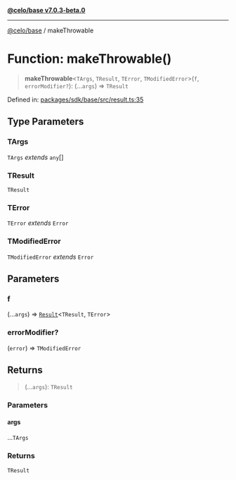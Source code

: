 [**@celo/base v7.0.3-beta.0**](../README.md)

***

[@celo/base](../README.md) / makeThrowable

# Function: makeThrowable()

> **makeThrowable**\<`TArgs`, `TResult`, `TError`, `TModifiedError`\>(`f`, `errorModifier?`): (...`args`) => `TResult`

Defined in: [packages/sdk/base/src/result.ts:35](https://github.com/celo-org/developer-tooling/blob/master/packages/sdk/base/src/result.ts#L35)

## Type Parameters

### TArgs

`TArgs` *extends* `any`[]

### TResult

`TResult`

### TError

`TError` *extends* `Error`

### TModifiedError

`TModifiedError` *extends* `Error`

## Parameters

### f

(...`args`) => [`Result`](../type-aliases/Result.md)\<`TResult`, `TError`\>

### errorModifier?

(`error`) => `TModifiedError`

## Returns

> (...`args`): `TResult`

### Parameters

#### args

...`TArgs`

### Returns

`TResult`
